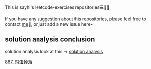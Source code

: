 This is sayhi's leetcode-exercises repositories💻🎈🥇

If you have any suggestion about this repositories, please feel free to contact [me](mailto:zqws1018@gmail.com)💬, or just add a new issue here~


## solution analysis conclusion
solution analysis look at this -> [solution analysis](./tijie)

[887. 鸡蛋掉落](./tijie/887_鸡蛋掉落.md)

